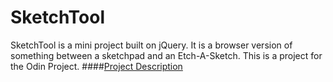 # SketchTool
SketchTool is a mini project built on jQuery. 
It is a browser version of something between a sketchpad and an Etch-A-Sketch.
This is a project for the Odin Project.
####[Project Description](http://www.theodinproject.com/web-development-101/javascript-and-jquery?ref=lnav)
